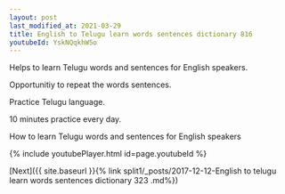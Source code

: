 ```yaml
---
layout: post
last_modified_at: 2021-03-29
title: English to Telugu learn words sentences dictionary 816 
youtubeId: YskNQqkhW5o
---
```

 
 
Helps to learn Telugu words and sentences for English speakers.

Opportunitiy to repeat the words sentences. 

Practice Telugu language. 
 
10 minutes practice every day. 
 
How to learn Telugu words and sentences for English speakers 
 
{% include youtubePlayer.html id=page.youtubeId %}
 
 
[Next]({{ site.baseurl }}{% link  split1/_posts/2017-12-12-English to telugu learn words sentences dictionary 323 .md%})
 
